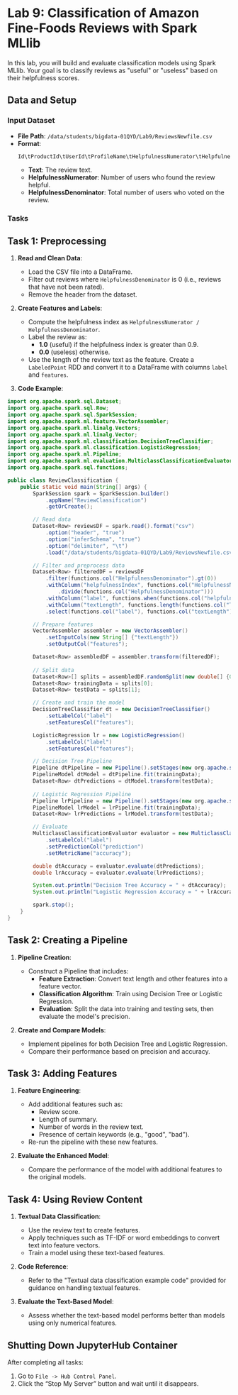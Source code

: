 # Lab 9: Classification of Amazon Fine-Foods Reviews with Spark MLlib

In this lab, you will build and evaluate classification models using Spark MLlib. Your goal is to classify reviews as "useful" or "useless" based on their helpfulness scores.

## Data and Setup

### Input Dataset

- **File Path**: `/data/students/bigdata-01QYD/Lab9/ReviewsNewfile.csv`
- **Format**:
  ```
  Id\tProductId\tUserId\tProfileName\tHelpfulnessNumerator\tHelpfulnessDenominator\tScore\tTime\tSummary\tText
  ```
  - **Text**: The review text.
  - **HelpfulnessNumerator**: Number of users who found the review helpful.
  - **HelpfulnessDenominator**: Total number of users who voted on the review.

### Tasks

## Task 1: Preprocessing

1. **Read and Clean Data**:
   - Load the CSV file into a DataFrame.
   - Filter out reviews where `HelpfulnessDenominator` is 0 (i.e., reviews that have not been rated).
   - Remove the header from the dataset.

2. **Create Features and Labels**:
   - Compute the helpfulness index as `HelpfulnessNumerator / HelpfulnessDenominator`.
   - Label the review as:
     - **1.0** (useful) if the helpfulness index is greater than 0.9.
     - **0.0** (useless) otherwise.
   - Use the length of the review text as the feature. Create a `LabeledPoint` RDD and convert it to a DataFrame with columns `label` and `features`.

3. **Code Example**:

```java
import org.apache.spark.sql.Dataset;
import org.apache.spark.sql.Row;
import org.apache.spark.sql.SparkSession;
import org.apache.spark.ml.feature.VectorAssembler;
import org.apache.spark.ml.linalg.Vectors;
import org.apache.spark.ml.linalg.Vector;
import org.apache.spark.ml.classification.DecisionTreeClassifier;
import org.apache.spark.ml.classification.LogisticRegression;
import org.apache.spark.ml.Pipeline;
import org.apache.spark.ml.evaluation.MulticlassClassificationEvaluator;
import org.apache.spark.sql.functions;

public class ReviewClassification {
    public static void main(String[] args) {
        SparkSession spark = SparkSession.builder()
            .appName("ReviewClassification")
            .getOrCreate();

        // Read data
        Dataset<Row> reviewsDF = spark.read().format("csv")
            .option("header", "true")
            .option("inferSchema", "true")
            .option("delimiter", "\t")
            .load("/data/students/bigdata-01QYD/Lab9/ReviewsNewfile.csv");

        // Filter and preprocess data
        Dataset<Row> filteredDF = reviewsDF
            .filter(functions.col("HelpfulnessDenominator").gt(0))
            .withColumn("helpfulnessIndex", functions.col("HelpfulnessNumerator")
                .divide(functions.col("HelpfulnessDenominator")))
            .withColumn("label", functions.when(functions.col("helpfulnessIndex").gt(0.9), 1.0).otherwise(0.0))
            .withColumn("textLength", functions.length(functions.col("Text")))
            .select(functions.col("label"), functions.col("textLength").as("features"));

        // Prepare features
        VectorAssembler assembler = new VectorAssembler()
            .setInputCols(new String[] {"textLength"})
            .setOutputCol("features");

        Dataset<Row> assembledDF = assembler.transform(filteredDF);
        
        // Split data
        Dataset<Row>[] splits = assembledDF.randomSplit(new double[] {0.8, 0.2});
        Dataset<Row> trainingData = splits[0];
        Dataset<Row> testData = splits[1];

        // Create and train the model
        DecisionTreeClassifier dt = new DecisionTreeClassifier()
            .setLabelCol("label")
            .setFeaturesCol("features");

        LogisticRegression lr = new LogisticRegression()
            .setLabelCol("label")
            .setFeaturesCol("features");

        // Decision Tree Pipeline
        Pipeline dtPipeline = new Pipeline().setStages(new org.apache.spark.ml.PipelineStage[] {dt});
        PipelineModel dtModel = dtPipeline.fit(trainingData);
        Dataset<Row> dtPredictions = dtModel.transform(testData);
        
        // Logistic Regression Pipeline
        Pipeline lrPipeline = new Pipeline().setStages(new org.apache.spark.ml.PipelineStage[] {lr});
        PipelineModel lrModel = lrPipeline.fit(trainingData);
        Dataset<Row> lrPredictions = lrModel.transform(testData);

        // Evaluate
        MulticlassClassificationEvaluator evaluator = new MulticlassClassificationEvaluator()
            .setLabelCol("label")
            .setPredictionCol("prediction")
            .setMetricName("accuracy");

        double dtAccuracy = evaluator.evaluate(dtPredictions);
        double lrAccuracy = evaluator.evaluate(lrPredictions);

        System.out.println("Decision Tree Accuracy = " + dtAccuracy);
        System.out.println("Logistic Regression Accuracy = " + lrAccuracy);

        spark.stop();
    }
}
```

## Task 2: Creating a Pipeline

1. **Pipeline Creation**:
   - Construct a Pipeline that includes:
     - **Feature Extraction**: Convert text length and other features into a feature vector.
     - **Classification Algorithm**: Train using Decision Tree or Logistic Regression.
     - **Evaluation**: Split the data into training and testing sets, then evaluate the model's precision.

2. **Create and Compare Models**:
   - Implement pipelines for both Decision Tree and Logistic Regression.
   - Compare their performance based on precision and accuracy.

## Task 3: Adding Features

1. **Feature Engineering**:
   - Add additional features such as:
     - Review score.
     - Length of summary.
     - Number of words in the review text.
     - Presence of certain keywords (e.g., "good", "bad").
   - Re-run the pipeline with these new features.

2. **Evaluate the Enhanced Model**:
   - Compare the performance of the model with additional features to the original models.

## Task 4: Using Review Content

1. **Textual Data Classification**:
   - Use the review text to create features.
   - Apply techniques such as TF-IDF or word embeddings to convert text into feature vectors.
   - Train a model using these text-based features.

2. **Code Reference**:
   - Refer to the "Textual data classification example code" provided for guidance on handling textual features.

3. **Evaluate the Text-Based Model**:
   - Assess whether the text-based model performs better than models using only numerical features.

## Shutting Down JupyterHub Container

After completing all tasks:

1. Go to `File -> Hub Control Panel`.
2. Click the “Stop My Server” button and wait until it disappears.